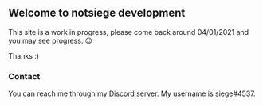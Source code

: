 ## Welcome to notsiege development

This site is a work in progress, please come back around 04/01/2021 and you may see progress. 😉

Thanks :)

### Contact

You can reach me through my [Discord server](https://discord.gg/3wbEfcJy2A). My username is siege#4537.
